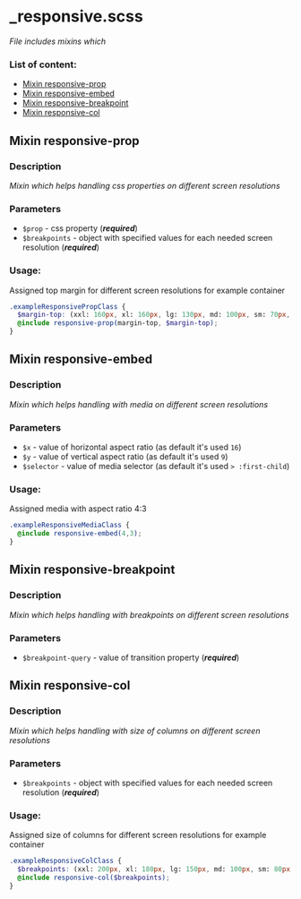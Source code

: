 # _responsive.scss
_File includes mixins which_

### List of content:

- [Mixin responsive-prop](#mixin-responsive-prop)
- [Mixin responsive-embed](#mixin-responsive-embed)
- [Mixin responsive-breakpoint](#mixin-responsive-breakpoint)
- [Mixin responsive-col](#mixin-responsive-col)


## Mixin responsive-prop

### Description
_Mixin which helps handling css properties on different screen resolutions_

### Parameters
- `$prop` - css property (***required***)
- `$breakpoints` - object with specified values for each needed screen resolution (***required***)
### Usage: 
Assigned top margin for different screen resolutions for example container

```scss
.exampleResponsivePropClass {
  $margin-top: (xxl: 160px, xl: 160px, lg: 130px, md: 100px, sm: 70px, xs: 50px);
  @include responsive-prop(margin-top, $margin-top);
}
```

## Mixin responsive-embed

### Description
_Mixin which helps handling with media on different screen resolutions_

### Parameters
- `$x` - value of horizontal aspect ratio (as default it's used ```16```)
- `$y` - value of vertical aspect ratio (as default it's used ```9```)
- `$selector` - value of media selector (as default it's used ```> :first-child```)

### Usage: 
Assigned media with aspect ratio 4:3

```scss
.exampleResponsiveMediaClass {
  @include responsive-embed(4,3);
}
```

## Mixin responsive-breakpoint

### Description
_Mixin which helps handling with breakpoints on different screen resolutions_

### Parameters
- `$breakpoint-query` - value of transition property (***required***)



## Mixin responsive-col

### Description
_Mixin which helps handling with size of columns on different screen resolutions_

### Parameters
- `$breakpoints` - object with specified values for each needed screen resolution (***required***)

### Usage: 
Assigned size of columns for different screen resolutions for example container

```scss
.exampleResponsiveColClass {
  $breakpoints: (xxl: 200px, xl: 180px, lg: 150px, md: 100px, sm: 80px, xs: 50px);
  @include responsive-col($breakpoints);
}
```
